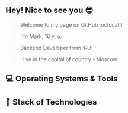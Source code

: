## Hey! Nice to see you 😎

> Welcome to my page on GitHub :octocat:!


> I'm Mark, 16 y. o.


> Backend Developer from :RU:


> I live in the capital of country - Moscow. 


## 💻 Operating Systems & Tools

## 🚀 Stack of Technologies